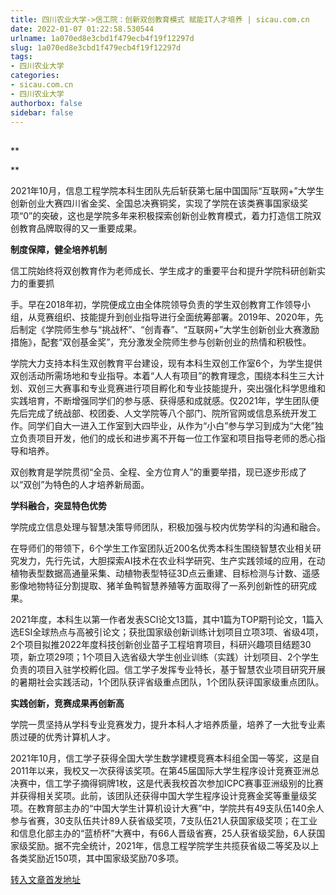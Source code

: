 ```yaml
---
title: 四川农业大学->信工院：创新双创教育模式 赋能IT人才培养 | sicau.com.cn
date: 2022-01-07 01:22:58.530544
urlname: 1a070ed8e3cbd1f479ecb4f19f12297d
slug: 1a070ed8e3cbd1f479ecb4f19f12297d
tags: 
- 四川农业大学
categories:
- sicau.com.cn
- 四川农业大学
authorbox: false
sidebar: false
---
```

##

**  

**

2021年10月，信息工程学院本科生团队先后斩获第七届中国国际“互联网+”大学生创新创业大赛四川省金奖、全国总决赛铜奖，实现了学院在该类赛事国家级奖项“0”的突破，这也是学院多年来积极探索创新创业教育模式，着力打造信工院双创教育品牌取得的又一重要成果。

**制度保障，健全培养机制**

信工院始终将双创教育作为老师成长、学生成才的重要平台和提升学院科研创新实力的重要抓
<!--more-->
手。早在2018年初，学院便成立由全体院领导负责的学生双创教育工作领导小组，从竞赛组织、技能提升到创业指导进行全面统筹部署。2019年、2020年，先后制定《学院师生参与“挑战杯”、“创青春”、“互联网+”大学生创新创业大赛激励措施》，配套“双创基金奖”，充分激发全院师生参与创新创业的热情和积极性。

学院大力支持本科生双创教育平台建设，现有本科生双创工作室6个，为学生提供双创活动所需场地和专业指导。本着“人人有项目”的教育理念，围绕本科生三大计划、双创三大赛事和专业竞赛进行项目孵化和专业技能提升，突出强化科学思维和实践培育，不断增强同学们的参与感、获得感和成就感。仅2021年，学生团队便先后完成了统战部、校团委、人文学院等八个部门、院所官网或信息系统开发工作。同学们自大一进入工作室到大四毕业，从作为“小白”参与学习到成为“大佬”独立负责项目开发，他们的成长和进步离不开每一位工作室和项目指导老师的悉心指导和培养。

双创教育是学院贯彻“全员、全程、全方位育人”的重要举措，现已逐步形成了以“双创”为特色的人才培养新局面。

**学科融合，突显特色优势**

学院成立信息处理与智慧决策导师团队，积极加强与校内优势学科的沟通和融合。

在导师们的带领下，6个学生工作室团队近200名优秀本科生围绕智慧农业相关研究发力，先行先试，大胆探索AI技术在农业科学研究、生产实践领域的应用，在动植物表型数据高通量采集、动植物表型特征3D点云重建、目标检测与计数、遥感影像地物特征分割提取、猪羊鱼鸭智慧养殖等方面取得了一系列创新性的研究成果。

2021年度，本科生以第一作者发表SCI论文13篇，其中1篇为TOP期刊论文，1篇入选ESI全球热点与高被引论文；获批国家级创新训练计划项目立项3项、省级4项，2个项目拟推2022年度科技创新创业苗子工程培育项目，科研兴趣项目结题30项，新立项29项；1个项目入选省级大学生创业训练（实践）计划项目、2个学生负责的项目入驻学校孵化园。信工学子发挥专业特长，基于智慧农业项目研究开展的暑期社会实践活动，1个团队获评省级重点团队，1个团队获评国家级重点团队。

**实践创新，竞赛成果再创新高**

学院一贯坚持从学科专业竞赛发力，提升本科人才培养质量，培养了一大批专业素质过硬的优秀计算机人才。

2021年10月，信工学子获得全国大学生数学建模竞赛本科组全国一等奖，这是自2011年以来，我校又一次获得该奖项。在第45届国际大学生程序设计竞赛亚洲总决赛中，信工学子摘得铜牌1枚，这是代表我校首次参加ICPC赛事亚洲级别的比赛并获得相关奖项。此前，该团队还获得中国大学生程序设计竞赛金奖等重量级奖项。在教育部主办的“中国大学生计算机设计大赛”中，学院共有49支队伍140余人参与省赛，30支队伍共计89人获省级奖项，7支队伍21人获国家级奖项；在工业和信息化部主办的“蓝桥杯”大赛中，有66人晋级省赛，25人获省级奖励，6人获国家级奖励。据不完全统计，2021年，信息工程学院学生共揽获省级二等奖及以上各类奖励近150项，其中国家级奖励70多项。



[转入文章首发地址](https://news.sicau.edu.cn/info/1078/66395.htm)
